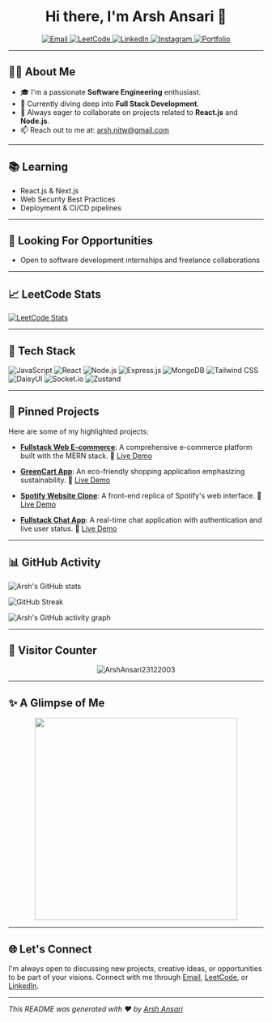 <h1 align="center">Hi there, I'm Arsh Ansari 👋</h1>

<p align="center">
  <a href="mailto:arsh.nitw@gmail.com">
    <img src="https://img.shields.io/badge/Email-arsh.nitw@gmail.com-red?style=flat-square&logo=gmail" alt="Email" />
  </a>
  <a href="https://leetcode.com/u/arshansari23122003/" target="_blank">
    <img src="https://img.shields.io/badge/LeetCode-ArshAnsari-orange?style=flat-square&logo=leetcode" alt="LeetCode" />
  </a>
  <a href="https://www.linkedin.com/in/arsh-ansari-317b62271/" target="_blank">
    <img src="https://img.shields.io/badge/LinkedIn-arsh--ansari--317b62271-blue?style=flat-square&logo=linkedin" alt="LinkedIn" />
  </a>
  <a href="https://www.instagram.com/?__pwa=1" target="_blank">
    <img src="https://img.shields.io/badge/Instagram-@arsh_ansari_2312-purple?style=flat-square&logo=instagram" alt="Instagram" />
  </a>
   <a href="https://threed-portfolio-main-r55n.onrender.com/" target="_blank">
  <img src="https://img.shields.io/badge/Portfolio-threed--portfolio--main--r55n--onrender.com-brightgreen?style=flat-square&logo=vercel" alt="Portfolio" />
</a>
</p>

---

## 👨‍💻 About Me

- 🎓 I'm a passionate **Software Engineering** enthusiast.
- 🌱 Currently diving deep into **Full Stack Development**.
- 💬 Always eager to collaborate on projects related to **React.js** and **Node.js**.
- 📫 Reach out to me at: [arsh.nitw@gmail.com](mailto:arsh.nitw@gmail.com)

---

## 📚 Learning

- React.js & Next.js  
- Web Security Best Practices  
- Deployment & CI/CD pipelines

---

## 💼 Looking For Opportunities

- Open to software development internships and freelance collaborations

---

## 📈 LeetCode Stats

[![LeetCode Stats](https://leetcard.jacoblin.cool/ArshAnsari?theme=dark)](https://leetcode.com/u/ArshAnsari/)

---

## 🚀 Tech Stack

![JavaScript](https://img.shields.io/badge/-JavaScript-black?style=flat-square&logo=javascript)
![React](https://img.shields.io/badge/-React-black?style=flat-square&logo=react)
![Node.js](https://img.shields.io/badge/-Node.js-black?style=flat-square&logo=node.js)
![Express.js](https://img.shields.io/badge/-Express.js-black?style=flat-square&logo=express)
![MongoDB](https://img.shields.io/badge/-MongoDB-black?style=flat-square&logo=mongodb)
![Tailwind CSS](https://img.shields.io/badge/-Tailwind%20CSS-black?style=flat-square&logo=tailwind-css)
![DaisyUI](https://img.shields.io/badge/-DaisyUI-black?style=flat-square&logo=daisyui)
![Socket.io](https://img.shields.io/badge/-Socket.io-black?style=flat-square&logo=socket.io)
![Zustand](https://img.shields.io/badge/-Zustand-black?style=flat-square&logo=zustand)

---

## 📌 Pinned Projects

Here are some of my highlighted projects:

- [**Fullstack Web E-commerce**](https://github.com/ArshAnsari23122003/fullstack-web-ecommerce): A comprehensive e-commerce platform built with the MERN stack.
  🔗 [Live Demo](https://fullstack-web-ecommerce-frontend.vercel.app)

- [**GreenCart App**](https://github.com/ArshAnsari23122003/greencart-app-deploy): An eco-friendly shopping application emphasizing sustainability.
  🔗 [Live Demo](https://greencart-app-deploy-d2j4.vercel.app)

- [**Spotify Website Clone**](https://github.com/ArshAnsari23122003/spotify-website-clone): A front-end replica of Spotify's web interface.
  🔗 [Live Demo](https://spotify-website-clone-sage.vercel.app)
  
- [**Fullstack Chat App**](https://github.com/ArshAnsari23122003/fullstack-chat-app): A real-time chat application with authentication and live user status.
  🔗 [Live Demo](https://fullstack-chat-app-o56d.onrender.com)

---

## 📊 GitHub Activity

![Arsh's GitHub stats](https://github-readme-stats.vercel.app/api?username=ArshAnsari23122003&show_icons=true&theme=radical)

![GitHub Streak](https://streak-stats.demolab.com?user=ArshAnsari23122003&theme=radical)

![Arsh's GitHub activity graph](https://github-readme-activity-graph.vercel.app/graph?username=ArshAnsari23122003&theme=react-dark)

---

## 👀 Visitor Counter

<p align="center">
  <img src="https://komarev.com/ghpvc/?username=ArshAnsari23122003&label=Profile%20views&color=0e75b6&style=flat" alt="ArshAnsari23122003" />
</p>

---

## ✨ A Glimpse of Me

<p align="center">
  <img src="https://media.giphy.com/media/qgQUggAC3Pfv687qPC/giphy.gif" width="400" />
</p>

---

## 🌐 Let's Connect

I'm always open to discussing new projects, creative ideas, or opportunities to be part of your visions. Connect with me through [Email](mailto:arsh.nitw@gmail.com), [LeetCode](https://leetcode.com/u/arshansari23122003/), or [LinkedIn](https://www.linkedin.com/in/arsh-ansari-317b62271/).

---

*This README was generated with ❤️ by [Arsh Ansari](https://github.com/ArshAnsari23122003)*
